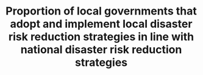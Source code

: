 ---
computation_units: Yes/No
data_non_statistical: false
date_metadata_updated: February 2018 (Kali Kong)
goal_meta_link: http://unstats.un.org/sdgs/files/metadata-compilation/Metadata-Goal-13.pdf
graph: binary
graph_title: Has the US established national and local disaster risk reduction strategies?
graph_type: line
has_metadata: false
indicator: 13.1.3
indicator_name: Proportion of local governments that adopt and implement local disaster
  risk reduction strategies in line with national disaster risk reduction strategies
indicator_sort_order: 13-01-03
indicator_variable: disaster_rsk_rdctn
layout: indicator
national_geographical_coverage: United States
periodicity: Annual
permalink: /13-1-3/
published: true
reporting_status: complete
sdg_goal: 13
source_active_1: true
source_agency_staff_email_1: Elan_P_Strait@nsc.eop.gov
source_agency_staff_name_1: Elan Strait
source_agency_survey_dataset_1: National Security Council/Executive Office of the
  President
source_notes_1: null
source_title_1: null
source_url_1: https://www.dhs.gov/presidential-policy-directive-8-national-preparedness
target: Strengthen resilience and adaptive capacity to climate-related hazards and
  natural disasters in all countries.
target_id: '13.1'
title: Proportion of local governments that adopt and implement local disaster risk
  reduction strategies in line with national disaster risk reduction strategies
un_designated_tier: '2'
us_method_of_computation: 'US Presidential Policy Directive 8: National Preparedness,
  including the National Preparedness Goal and the National Preparedness System'
variable_description: null
variable_notes: null
---